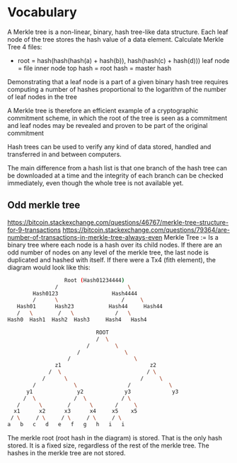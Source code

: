 # Vocabulary
A Merkle tree is a non-linear, binary, hash tree-like data structure.
Each leaf node of the tree stores the hash value of a data element.
Calculate Merkle Tree 4 files:

- root = hash(hash(hash(a) + hash(b)), hash(hash(c) + hash(d)))
  leaf node = file
  inner node
  top hash = root hash = master hash

Demonstrating that a leaf node is a part of a given binary hash tree requires computing a number of hashes proportional to the logarithm of the number of leaf nodes in the tree

A Merkle tree is therefore an efficient example of a cryptographic commitment scheme, in which the root of the tree is seen as a commitment and leaf nodes may be revealed and proven to be part of the original commitment

Hash trees can be used to verify any kind of data stored, handled and transferred in and between computers.

The main difference from a hash list is that one branch of the hash tree can be downloaded at a time and the integrity of each branch can be checked immediately, even though the whole tree is not available yet.

## Odd merkle tree

https://bitcoin.stackexchange.com/questions/46767/merkle-tree-structure-for-9-transactions
https://bitcoin.stackexchange.com/questions/79364/are-number-of-transactions-in-merkle-tree-always-even
Merkle Tree := Is a binary tree where each node is a hash over its child nodes.
If there are an odd number of nodes on any level of the merkle tree, the last node is duplicated and hashed with itself.
If there were a Tx4 (fith element), the diagram would look like this:

```bash
                  Root (Hash01234444)
               /                      \
        Hash0123                 Hash4444
        /      \                    /     \
   Hash01      Hash23           Hash44     Hash44
   /   \        /   \             /   \
Hash0  Hash1  Hash2  Hash3     Hash4   Hash4
```
```bash
                            ROOT
                            /  \   
                         /        \  
                      /              \
                   /                    \
               z1                            z2
             /  \                           / \
           /      \                       /     \
        /            \                /            \
      y1              y2             y3             y3
     /  \            /  \           / \
   /      \        /      \       /     \
  x1      x2      x3      x4     x5    x5
 / \     / \     / \     / \     / \ 
a   b   c   d   e   f   g   h   i   i
```

The merkle root (root hash in the diagram) is stored. That is the only hash stored. It is a fixed size, regardless of the rest of the merkle tree. The hashes in the merkle tree are not stored.
